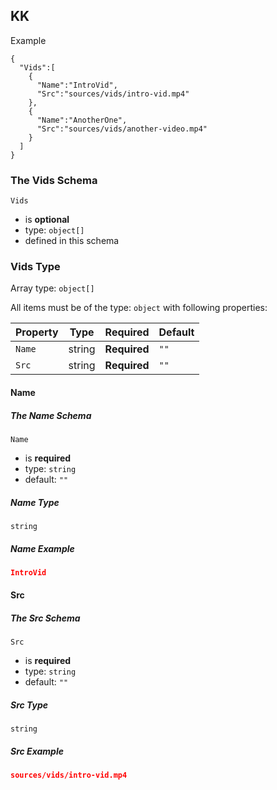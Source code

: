 ## KK
Example
```
{
  "Vids":[
    {
      "Name":"IntroVid",
      "Src":"sources/vids/intro-vid.mp4"
    },
    {
      "Name":"AnotherOne",
      "Src":"sources/vids/another-video.mp4"
    }
  ]
}
```

### The Vids Schema

`Vids`

* is **optional**
* type: `object[]`
* defined in this schema

### Vids Type


Array type: `object[]`

All items must be of the type:
`object` with following properties:


| Property | Type | Required | Default |
|----------|------|----------|---------|
| `Name`| string | **Required** | `""` |
| `Src`| string | **Required** | `""` |



#### Name
##### The Name Schema


`Name`

* is **required**
* type: `string`
* default: `""`


##### Name Type


`string`


##### Name Example

```json
IntroVid
```




#### Src
##### The Src Schema


`Src`

* is **required**
* type: `string`
* default: `""`


##### Src Type


`string`


##### Src Example

```json
sources/vids/intro-vid.mp4
```
